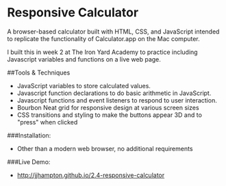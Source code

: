 # Responsive Calculator

A browser-based calculator built with HTML, CSS, and JavaScript intended to replicate the functionality of Calculator.app on the Mac computer.  

I built this in week 2 at The Iron Yard Academy to practice including Javascript variables and functions on a live web page.

##Tools & Techniques

- JavaScript variables to store calculated values.
- Javascript function declarations to do basic arithmetic in JavaScript.
- Javascript functions and event listeners to respond to user interaction.
- Bourbon Neat grid for responsive design at various screen sizes
- CSS transitions and styling to make the buttons appear 3D and to "press" when clicked

###Installation:
* Other than a modern web browser, no additional requirements

###Live Demo:
* http://jjhampton.github.io/2.4-responsive-calculator
